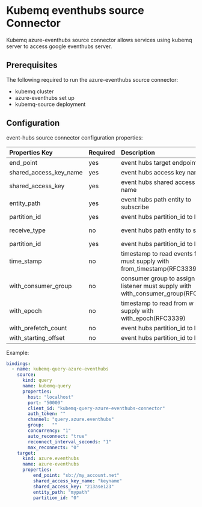# Kubemq eventhubs source Connector

Kubemq azure-eventhubs source connector allows services using kubemq server to access google eventhubs server.

## Prerequisites
The following required to run the azure-eventhubs source connector:

- kubemq cluster
- azure-eventhubs set up
- kubemq-source deployment

## Configuration

event-hubs source connector configuration properties:

| Properties Key                  | Required | Description                                                            | Example                                                                |
|:--------------------------------|:---------|:-----------------------------------------------------------------------|:-----------------------------------------------------------------------|
| end_point                       | yes      | event hubs target endpoint                                             | "sb://my_account.net" |
| shared_access_key_name          | yes      | event hubs access key name                                             | "keyname" |
| shared_access_key               | yes      | event hubs shared access key name                                      | "213ase123" |
| entity_path                     | yes      | event hubs path entity to subscribe                                    | "mypath" |
| partition_id                    | yes      | event hubs partition_id to listen                                      | "0" |
| receive_type                    | no       | event hubs path entity to send                                         | "latest_offset","from_timestamp","with_consumer_group","with_epoch","with_prefetch_count","with_starting_offset" Default(with_starting_offset) |
| partition_id                    | yes      | event hubs partition_id to listen                                      | "0" |
| time_stamp                      | no       | timestamp to read events from must supply with from_timestamp(RFC3339) | "0" |
| with_consumer_group             | no       | consumer group to assign the listener must supply with with_consumer_group(RFC3339)  | "0" |
| with_epoch                      | no      | timestamp to read from w must supply with with_epoch(RFC3339)                             | "0" |
| with_prefetch_count             | no      | event hubs partition_id to listen                                    | "0" |
| with_starting_offset            | no      | event hubs partition_id to listen                                    | "0" |




Example:

```yaml
bindings:
  - name: kubemq-query-azure-eventhubs
    source:
      kind: query
      name: kubemq-query
      properties:
        host: "localhost"
        port: "50000"
        client_id: "kubemq-query-azure-eventhubs-connector"
        auth_token: ""
        channel: "query.azure.eventhubs"
        group:   ""
        concurrency: "1"
        auto_reconnect: "true"
        reconnect_interval_seconds: "1"
        max_reconnects: "0"
    target:
      kind: azure.eventhubs
      name: azure-eventhubs
      properties:
          end_point: "sb://my_account.net"
          shared_access_key_name: "keyname"
          shared_access_key: "213ase123"
          entity_path: "mypath"
          partition_id: "0"  

```
